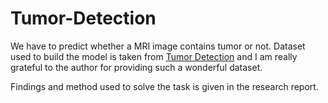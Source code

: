 # Tumor-Detection

We have to predict whether a MRI image contains tumor or not. Dataset used to build the model is taken from <a href='https://www.kaggle.com/navoneel/brain-mri-images-for-brain-tumor-detection'>Tumor Detection</a> and I am really grateful to the author for providing such a wonderful dataset.

Findings and method used to solve the task is given in the research report.
